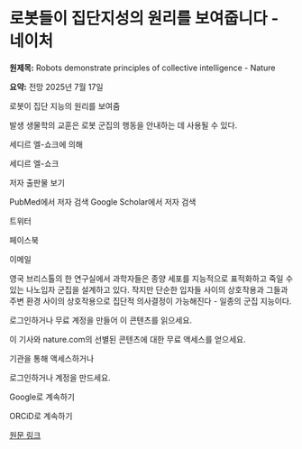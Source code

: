 # 로봇들이 집단지성의 원리를 보여줍니다 - 네이처

**원제목:** Robots demonstrate principles of collective intelligence - Nature

**요약:** 전망
2025년 7월 17일

로봇이 집단 지능의 원리를 보여줌

발생 생물학의 교훈은 로봇 군집의 행동을 안내하는 데 사용될 수 있다.

세디르 엘-쇼크에 의해

세디르 엘-쇼크

저자 출판물 보기

PubMed에서 저자 검색
Google Scholar에서 저자 검색

트위터

페이스북

이메일

영국 브리스톨의 한 연구실에서 과학자들은 종양 세포를 지능적으로 표적화하고 죽일 수 있는 나노입자 군집을 설계하고 있다. 작지만 단순한 입자들 사이의 상호작용과 그들과 주변 환경 사이의 상호작용으로 집단적 의사결정이 가능해진다 - 일종의 군집 지능이다.

로그인하거나 무료 계정을 만들어 이 콘텐츠를 읽으세요.

이 기사와 nature.com의 선별된 콘텐츠에 대한 무료 액세스를 얻으세요.

기관을 통해 액세스하거나

로그인하거나 계정을 만드세요.

Google로 계속하기

ORCiD로 계속하기

[원문 링크](https://www.nature.com/articles/d41586-025-02269-4)
